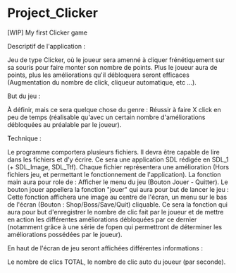 # Project_Clicker
[WIP] My first Clicker game

Descriptif de l'application :

 Jeu de type Clicker, où le joueur sera amenné à cliquer frénétiquement sur sa souris pour faire monter son nombre de points. Plus le joueur aura de points, plus les améliorations qu'il débloquera seront efficaces (Augmentation du nombre de click, cliqueur automatique, etc ...).
 
But du jeu : 

À définir, mais ce sera quelque chose du genre : Réussir à faire X click en peu de temps (réalisable qu'avec un certain nombre d'améliorations débloquées au préalable par le joueur).

Technique :

Le programme comportera plusieurs fichiers. Il devra être capable de lire dans les fichiers et d'y écrire. Ce sera une application SDL rédigée en SDL_1 (+ SDL_Image, SDL_Ttf).
Chaque fichier représentera une amélioration (Hors fichiers jeu, et permettant le fonctionnement de l'application).
La fonction main aura pour role de : Afficher le menu du jeu (Bouton Jouer - Quitter). Le bouton jouer appellera la fonction "jouer" qui aura pour but de lancer le jeu : Cette fonction affichera une image au centre de l'écran, un menu sur le bas de l'écran (Bouton : Shop/Boss/Save/Quit) cliquable. Ce sera la fonction qui aura pour but d'enregistrer le nombre de clic fait par le joueur et de mettre en action les différentes améliorations débloquées par ce dernier (notamment grâce à une série de fopen qui permettront de déterminer les améliorations possédées par le joueur).

En haut de l'écran de jeu seront affichées différentes informations :

Le nombre de clics TOTAL, le nombre de clic auto du joueur (par seconde).
